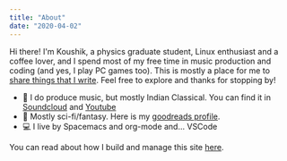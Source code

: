 ```yaml
---
title: "About"
date: "2020-04-02"
---
```


Hi there! I'm Koushik, a physics graduate student, Linux enthusiast and a coffee lover, and I spend most of my free time in music production and coding (and yes, I play PC games too). This is mostly a place for me to [share things that I write](https://vkoushik.netlify.app/posts). Feel free to explore and thanks for stopping by!

- :musical_keyboard: I do produce music, but mostly Indian Classical. You can find it in [Soundcloud](https://www.soundcloud.com/vkoushik) and [Youtube](https://www.youtube.com/channel/UCDefv-sGUjZRtz56C-WISbQ)
- :book: Mostly sci-fi/fantasy. Here is my [goodreads profile](https://www.goodreads.com/user/show/37385970-koushik).
- :computer: I live by Spacemacs and org-mode and... VSCode

You can read about how I build and manage this site [here](https://vkoushik.netlify.app/howsite).

